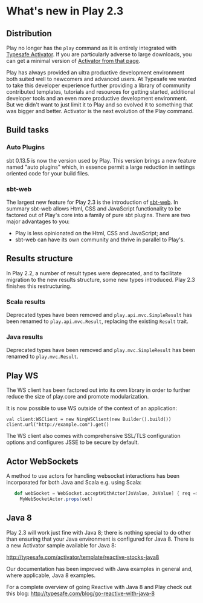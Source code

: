 <!--- Copyright (C) 2009-2014 Typesafe Inc. <http://www.typesafe.com> -->
# What's new in Play 2.3

## Distribution

Play no longer has the `play` command as it is entirely integrated with [Typesafe Activator](https://typesafe.com/activator). If you are particularly adverse to large downloads, you can get a minimal version of [Activator from that page](https://typesafe.com/activator).

Play has always provided an ultra productive development environment both suited well to newcomers and advanced users.  At Typesafe we wanted to take this developer experience further providing a library of community contributed templates, tutorials and resources for getting started, additional developer tools and an even more productive development environment.  But we didn't want to just limit it to Play and so evolved it to something that was bigger and better.  Activator is the next evolution of the Play command.

## Build tasks

### Auto Plugins

sbt 0.13.5 is now the version used by Play. This version brings a new feature named "auto plugins" which, in essence permit a large reduction in settings oriented code for your build files.

### sbt-web

The largest new feature for Play 2.3 is the introduction of [sbt-web](https://github.com/sbt/sbt-web#sbt-web). In summary sbt-web allows Html, CSS and JavaScript functionality to be factored out of Play's core into a family of pure sbt plugins. There are two major advantages to you:

* Play is less opinionated on the Html, CSS and JavaScript; and
* sbt-web can have its own community and thrive in parallel to Play's.

## Results structure

In Play 2.2, a number of result types were deprecated, and to facilitate migration to the new results structure, some new types introduced.  Play 2.3 finishes this restructuring.

### Scala results

Deprecated types have been removed and `play.api.mvc.SimpleResult` has been renamed to `play.api.mvc.Result`, replacing the existing `Result` trait.

### Java results

Deprecated types have been removed and `play.mvc.SimpleResult` has been renamed to `play.mvc.Result`. 

## Play WS

The WS client has been factored out into its own library in order to further reduce the size of play.core and promote modularization.

It is now possible to use WS outside of the context of an application:

```
val client:WSClient = new NingWSClient(new Builder().build())
client.url("http://example.com").get()
```

The WS client also comes with comprehensive SSL/TLS configuration options and configures JSSE to be secure by default.

## Actor WebSockets

A method to use actors for handling websocket interactions has been incorporated for both Java and Scala e.g. using Scala:

```scala
   def webSocket = WebSocket.acceptWithActor[JsValue, JsValue] { req => out =>
     MyWebSocketActor.props(out)
```

## Java 8

Play 2.3 will work just fine with Java 8; there is nothing special to do other than ensuring that your Java environment is configured for Java 8. There is a new Activator sample available for Java 8:

http://typesafe.com/activator/template/reactive-stocks-java8

Our documentation has been improved with Java examples in general and, where applicable, Java 8 examples.

For a complete overview of going Reactive with Java 8 and Play check out this blog: http://typesafe.com/blog/go-reactive-with-java-8
